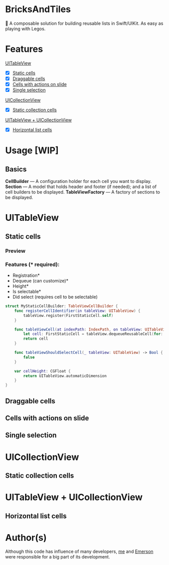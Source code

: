 # BricksAndTiles

🧱 A composable solution for building reusable lists in Swift/UIKit. As easy as playing with Legos.

# Features
[UITableView](#uitableview)
- [x] [Static cells](#static-cells)
- [x] [Draggable cells](#draggable-cells)
- [x] [Cells with actions on slide](#cells-with-actions-on-slide)
- [x] [Single selection](#single-selection)

[UICollectionView](#uicollectionview)
- [x] [Static collection cells](#static-collection-cells)

[UITableView + UICollectionView](#uitableview--uicollectionview)
- [x] [Horizontal list cells](#horizontal-list-cells)

# Usage [WIP]

## Basics

**CellBuilder** — A configuration holder for each cell you want to display.
**Section** — A model that holds header and footer (if needed); and a list of cell builders to be displayed.
**TableViewFactory** — A factory of sections to be displayed.

# UITableView
## Static cells

### Preview

### Features (* required):

- Registration*
- Dequeue (can customize)*
- Height*
- Is selectable*
- Did select (requires cell to be selectable)

```swift
struct MyStaticCellBuilder: TableViewCellBuilder {
    func registerCellIdentifier(in tableView: UITableView) {
        tableView.register(FirstStaticCell.self)
    }

    func tableViewCell(at indexPath: IndexPath, on tableView: UITableView) -> UITableViewCell {
        let cell: FirstStaticCell = tableView.dequeueReusableCell(for: indexPath)
        return cell
    }

    func tableViewShouldSelectCell(_ tableView: UITableView) -> Bool {
        false
    }

    var cellHeight: CGFloat {
        return UITableView.automaticDimension
    }
}
```

## Draggable cells

## Cells with actions on slide

## Single selection

# UICollectionView
## Static collection cells

# UITableView + UICollectionView
## Horizontal list cells

# Author(s)
Although this code has influence of many developers, [me](https://github.com/mugbug) and [Emerson](https://github.com/emmendesf) were responsible for a big part of its development.

